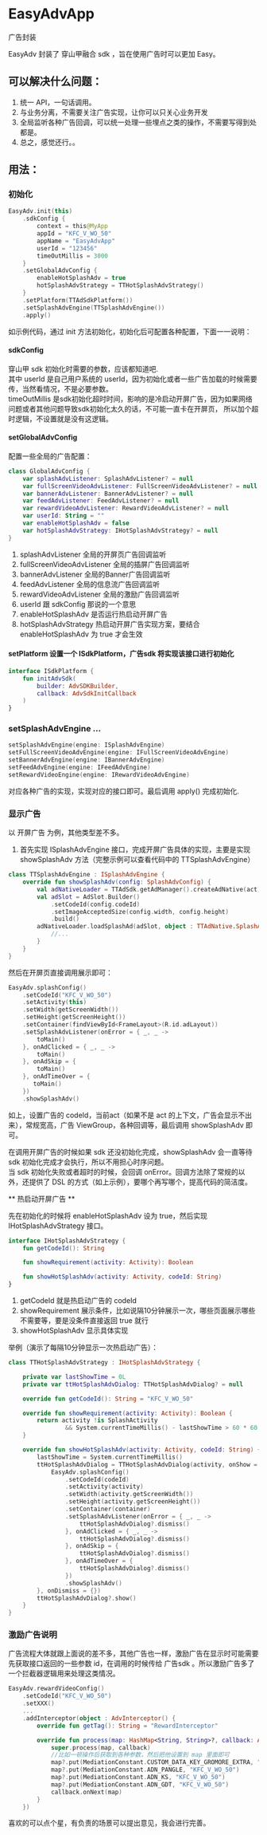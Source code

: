 # EasyAdvApp
广告封装

EasyAdv 封装了 穿山甲融合 sdk ，旨在使用广告时可以更加 Easy。

## 可以解决什么问题：  
1. 统一 API，一句话调用。
2. 与业务分离，不需要关注广告实现，让你可以只关心业务开发
3. 全局监听各种广告回调，可以统一处理一些埋点之类的操作，不需要写得到处都是。
4. 总之，感觉还行。。

## 用法：

### 初始化
```kotlin
EasyAdv.init(this)
    .sdkConfig {
        context = this@MyApp
        appId = "KFC_V_WO_50"
        appName = "EasyAdvApp"
        userId = "123456"
        timeOutMillis = 3000 
    }
    .setGlobalAdvConfig {
        enableHotSplashAdv = true
        hotSplashAdvStrategy = TTHotSplashAdvStrategy()
    }
    .setPlatform(TTAdSdkPlatform())
    .setSplashAdvEngine(TTSplashAdvEngine())
    .apply()
```

如示例代码，通过 init 方法初始化，初始化后可配置各种配置，下面一一说明：  

#### sdkConfig
穿山甲 sdk 初始化时需要的参数，应该都知道吧.  
其中 userId 是自己用户系统的 userId，因为初始化或者一些广告加载的时候需要传，当然看情况，不是必要参数。  
timeOutMillis 是sdk初始化超时时间，影响的是冷启动开屏广告，因为如果网络问题或者其他问题导致sdk初始化太久的话，不可能一直卡在开屏页，
所以加个超时逻辑，不设置就是没有这逻辑。

#### setGlobalAdvConfig
配置一些全局的广告配置：  
```kotlin
class GlobalAdvConfig {
    var splashAdvListener: SplashAdvListener? = null
    var fullScreenVideoAdvListener: FullScreenVideoAdvListener? = null
    var bannerAdvListener: BannerAdvListener? = null
    var feedAdvListener: FeedAdvListener? = null
    var rewardVideoAdvListener: RewardVideoAdvListener? = null
    var userId: String = ""
    var enableHotSplashAdv = false
    var hotSplashAdvStrategy: IHotSplashAdvStrategy? = null
}
```

1. splashAdvListener 全局的开屏页广告回调监听
2. fullScreenVideoAdvListener 全局的插屏广告回调监听
3. bannerAdvListener 全局的Banner广告回调监听
4. feedAdvListener 全局的信息流广告回调监听
5. rewardVideoAdvListener 全局的激励广告回调监听
6. userId 跟 sdkConfig 那说的一个意思
7. enableHotSplashAdv 是否运行热启动开屏广告
8. hotSplashAdvStrategy 热启动开屏广告实现方案，要结合 enableHotSplashAdv 为 true 才会生效

#### setPlatform 设置一个 ISdkPlatform，广告sdk 将实现该接口进行初始化

```kotlin
interface ISdkPlatform {
    fun initAdvSdk(
        builder: AdvSDKBuilder,
        callback: AdvSdkInitCallback
    )
}
```

### setSplashAdvEngine ...
```kotlin
setSplashAdvEngine(engine: ISplashAdvEngine)
setFullScreenVideoAdvEngine(engine: IFullScreenVideoAdvEngine)
setBannerAdvEngine(engine: IBannerAdvEngine)
setFeedAdvEngine(engine: IFeedAdvEngine)
setRewardVideoEngine(engine: IRewardVideoAdvEngine)
```

对应各种广告的实现，实现对应的接口即可。最后调用 apply() 完成初始化.

### 显示广告
以 开屏广告 为例，其他类型差不多。

1. 首先实现 ISplashAdvEngine 接口，完成开屏广告具体的实现，主要是实现 showSplashAdv 方法（完整示例可以查看代码中的 TTSplashAdvEngine）
```kotlin
class TTSplashAdvEngine : ISplashAdvEngine {
    override fun showSplashAdv(config: SplashAdvConfig) {
        val adNativeLoader = TTAdSdk.getAdManager().createAdNative(act)
        val adSlot = AdSlot.Builder()
            .setCodeId(config.codeId)
            .setImageAcceptedSize(config.width, config.height)
            .build()
        adNativeLoader.loadSplashAd(adSlot, object : TTAdNative.SplashAdListener {
            //...
        }
    }
}
```

然后在开屏页直接调用展示即可：

```kotlin
EasyAdv.splashConfig()
    .setCodeId("KFC_V_WO_50")
    .setActivity(this)
    .setWidth(getScreenWidth())
    .setHeight(getScreenHeight())
    .setContainer(findViewById<FrameLayout>(R.id.adLayout))
    .setSplashAdvListener(onError = { _, _ ->
        toMain()
    }, onAdClicked = { _, _ ->
        toMain()
    }, onAdSkip = {
        toMain()
    }, onAdTimeOver = {
       toMain()
    })
    .showSplashAdv()
```

如上，设置广告的 codeId，当前act（如果不是 act 的上下文，广告会显示不出来），常规宽高，广告 ViewGroup，各种回调等，最后调用 showSplashAdv 即可。

在调用开屏广告的时候如果 sdk 还没初始化完成，showSplashAdv 会一直等待 sdk 初始化完成才会执行，所以不用担心时序问题。  
当 sdk 初始化失败或者超时的时候，会回调 onError。回调方法除了常规的以外，还提供了 DSL 的方式（如上示例），要哪个再写哪个，提高代码的简洁度。

** 热启动开屏广告 **

先在初始化的时候将 enableHotSplashAdv 设为 true，然后实现 IHotSplashAdvStrategy 接口。

```kotlin
interface IHotSplashAdvStrategy {
    fun getCodeId(): String

    fun showRequirement(activity: Activity): Boolean

    fun showHotSplashAdv(activity: Activity, codeId: String)
}
```
1. getCodeId 就是热启动广告的 codeId
2. showRequirement 展示条件，比如说隔10分钟展示一次，哪些页面展示哪些不需要等，要是没条件直接返回 true 就行
3. showHotSplashAdv 显示具体实现

举例（演示了每隔10分钟显示一次热启动广告）：

```kotlin
class TTHotSplashAdvStrategy : IHotSplashAdvStrategy {

    private var lastShowTime = 0L
    private var ttHotSplashAdvDialog: TTHotSplashAdvDialog? = null

    override fun getCodeId(): String = "KFC_V_WO_50"

    override fun showRequirement(activity: Activity): Boolean {
        return activity !is SplashActivity
                && System.currentTimeMillis() - lastShowTime > 60 * 60 * 1000
    }

    override fun showHotSplashAdv(activity: Activity, codeId: String) {
        lastShowTime = System.currentTimeMillis()
        ttHotSplashAdvDialog = TTHotSplashAdvDialog(activity, onShow = { container ->
            EasyAdv.splashConfig()
                .setCodeId(codeId)
                .setActivity(activity)
                .setWidth(activity.getScreenWidth())
                .setHeight(activity.getScreenHeight())
                .setContainer(container)
                .setSplashAdvListener(onError = { _, _ ->
                    ttHotSplashAdvDialog?.dismiss()
                }, onAdClicked = { _, _ ->
                    ttHotSplashAdvDialog?.dismiss()
                }, onAdSkip = {
                    ttHotSplashAdvDialog?.dismiss()
                }, onAdTimeOver = {
                    ttHotSplashAdvDialog?.dismiss()
                })
                .showSplashAdv()
        }, onDismiss = {})
        ttHotSplashAdvDialog?.show()
    }
}
```

### 激励广告说明

广告流程大体就跟上面说的差不多，其他广告也一样，激励广告在显示时可能需要先获取接口返回的一些参数 id，在调用的时候传给
广告sdk 。所以激励广告多了一个拦截器逻辑用来处理这类情况。

```kotlin
EasyAdv.rewardVideoConfig()
    .setCodeId("KFC_V_WO_50")
    .setXXX()
    ...
    .addInterceptor(object : AdvInterceptor() {
        override fun getTag(): String = "RewardInterceptor"

        override fun process(map: HashMap<String, String>?, callback: AdvInterceptCallback) {
            super.process(map, callback)
            //比如一顿操作后获取到各种参数，然后把他设置到 map 里面即可
            map?.put(MediationConstant.CUSTOM_DATA_KEY_GROMORE_EXTRA, "KFC_V_WO_50")
            map?.put(MediationConstant.ADN_PANGLE, "KFC_V_WO_50")
            map?.put(MediationConstant.ADN_KS, "KFC_V_WO_50")
            map?.put(MediationConstant.ADN_GDT, "KFC_V_WO_50")
            callback.onNext(map)
        }
    })
```

喜欢的可以点个星，有负责的场景可以提出意见，我会进行完善。



